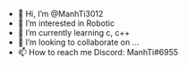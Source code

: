 - 👋 Hi, I’m @ManhTi3012
- 👀 I’m interested in Robotic
- 🌱 I’m currently learning c, c++
- 💞️ I’m looking to collaborate on ...
- 📫 How to reach me Discord: ManhTi#6955

<!---
CuaKiCuc/CuaKiCuc is a ✨ special ✨ repository because its `README.md` (this file) appears on your GitHub profile.
You can click the Preview link to take a look at your changes.
--->
